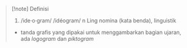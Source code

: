 >[!note] Definisi
>1. /ide·o·gram/ /idéogram/ n Ling nomina (kata benda), linguistik
> - tanda grafis yang dipakai untuk menggambarkan bagian ujaran, ada _logogram_ dan _piktogram_